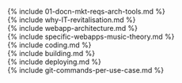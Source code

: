 {% include 01-docn-mkt-reqs-arch-tools.md %} <br>
{% include why-IT-revitalisation.md %} <br>
{% include webapp-architecture.md %} <br>
{% include specific-webapps-music-theory.md %} <br>
{% include coding.md %} <br>
{% include building.md %} <br>
{% include deploying.md %} <br>
{% include git-commands-per-use-case.md %}
